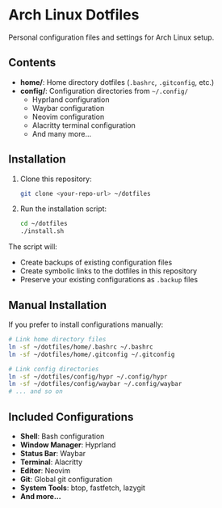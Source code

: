 # Arch Linux Dotfiles

Personal configuration files and settings for Arch Linux setup.

## Contents

- **home/**: Home directory dotfiles (`.bashrc`, `.gitconfig`, etc.)
- **config/**: Configuration directories from `~/.config/`
  - Hyprland configuration
  - Waybar configuration  
  - Neovim configuration
  - Alacritty terminal configuration
  - And many more...

## Installation

1. Clone this repository:
   ```bash
   git clone <your-repo-url> ~/dotfiles
   ```

2. Run the installation script:
   ```bash
   cd ~/dotfiles
   ./install.sh
   ```

The script will:
- Create backups of existing configuration files
- Create symbolic links to the dotfiles in this repository
- Preserve your existing configurations as `.backup` files

## Manual Installation

If you prefer to install configurations manually:

```bash
# Link home directory files
ln -sf ~/dotfiles/home/.bashrc ~/.bashrc
ln -sf ~/dotfiles/home/.gitconfig ~/.gitconfig

# Link config directories
ln -sf ~/dotfiles/config/hypr ~/.config/hypr
ln -sf ~/dotfiles/config/waybar ~/.config/waybar
# ... and so on
```

## Included Configurations

- **Shell**: Bash configuration
- **Window Manager**: Hyprland
- **Status Bar**: Waybar
- **Terminal**: Alacritty
- **Editor**: Neovim
- **Git**: Global git configuration
- **System Tools**: btop, fastfetch, lazygit
- **And more...**